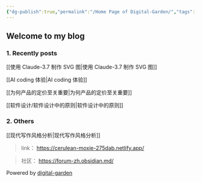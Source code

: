 ```yaml
---
{"dg-publish":true,"permalink":"/Home Page of Digital-Garden/","tags":["gardenEntry"],"noteIcon":"1"}
---
```



## Welcome to my blog

### 1. Recently posts

[[使用 Claude-3.7 制作 SVG 图\|使用 Claude-3.7 制作 SVG 图]]

[[AI coding 体验\|AI coding 体验]] 

[[为何产品的定价至关重要\|为何产品的定价至关重要]]
 
[[软件设计/软件设计中的原则\|软件设计中的原则]]


### 2. Others

[[现代写作风格分析\|现代写作风格分析]]

> link： https://cerulean-moxie-275dab.netlify.app/

> 社区： https://forum-zh.obsidian.md/



Powered by [digital-garden](https://dg-docs.ole.dev/)

